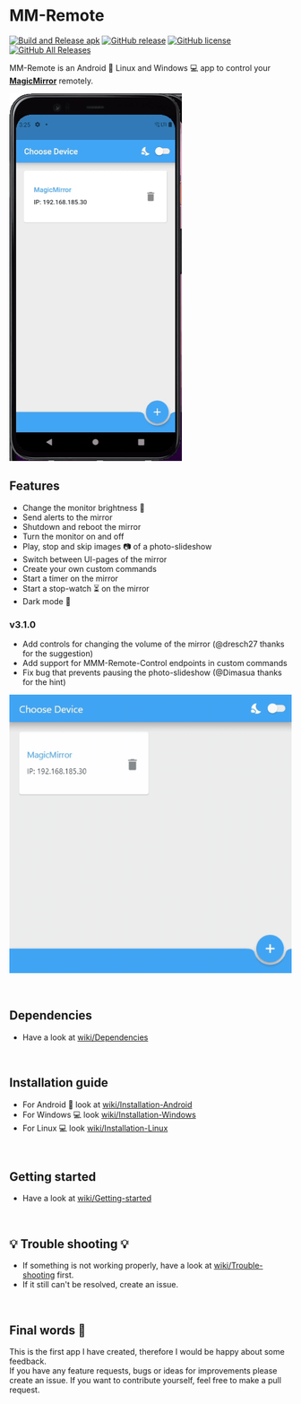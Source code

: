# MM-Remote 
[![Build and Release apk](https://github.com/Klettner/MM-Remote/workflows/Build%20and%20Release%20apk/badge.svg)](https://GitHub.com/Klettner/MM-Remote/releases/)
[![GitHub release](https://img.shields.io/github/release/Klettner/MM-Remote)](https://GitHub.com/Klettner/MM-Remote/releases/)
[![GitHub license](https://img.shields.io/github/license/Klettner/MM-Remote)](https://github.com/Klettner/MM-Remote/blob/master/LICENSE.md)
[![GitHub All Releases](https://img.shields.io/github/downloads/Klettner/MM-Remote/total)](https://GitHub.com/Klettner/MM-Remote/releases/)
  
MM-Remote is an Android 📱 Linux and Windows 💻 app to control your [**MagicMirror**](https://magicmirror.builders/) remotely.  
  
![](assets/MM-Remote_Android2.gif)
  
## Features ##
  * Change the monitor brightness :high_brightness:    
  * Send alerts to the mirror  
  * Shutdown and reboot the mirror  
  * Turn the monitor on and off  
  * Play, stop and skip images :camera: of a photo-slideshow
  * Switch between UI-pages of the mirror
  * Create your own custom commands  
  * Start a timer on the mirror
  * Start a stop-watch :hourglass_flowing_sand: on the mirror
  * Dark mode :first_quarter_moon_with_face:

### v3.1.0 ###
  * Add controls for changing the volume of the mirror (@dresch27 thanks for the suggestion)
  * Add support for MMM-Remote-Control endpoints in custom commands
  * Fix bug that prevents pausing the photo-slideshow (@Dimasua thanks for the hint)

![](assets/MM-Remote_Desktop.gif)
  
&nbsp;
## Dependencies ##
* Have a look at [wiki/Dependencies](https://github.com/Klettner/MM-Remote/wiki/Dependencies)
  
&nbsp;
## Installation guide ##
* For Android 📱 look at [wiki/Installation-Android](https://github.com/Klettner/MM-Remote/wiki/Installation-Android)
* For Windows 💻 look [wiki/Installation-Windows](https://github.com/Klettner/MM-Remote/wiki/Installation-Windows)
* For Linux 💻 look [wiki/Installation-Linux](https://github.com/Klettner/MM-Remote/wiki/Installation-Linux)

&nbsp;
## Getting started ##
* Have a look at [wiki/Getting-started](https://github.com/Klettner/MM-Remote/wiki/Getting-started)
   
&nbsp;
## :bulb: Trouble shooting :bulb: ##  
 * If something is not working properly, have a look at [wiki/Trouble-shooting](https://github.com/Klettner/MM-Remote/wiki/Trouble-shooting) first. 
 * If it still can't be resolved, create an issue.

&nbsp;
## Final words :tada: ##
This is the first app I have created, therefore I would be happy about some feedback.  
If you have any feature requests, bugs or ideas for improvements please create an issue. 
If you want to contribute yourself, feel free to make a pull request.
